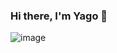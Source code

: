 ### Hi there, I'm Yago 👋

![image](https://user-images.githubusercontent.com/50267208/151165072-e1fa686e-06cd-473f-b964-d5e7756cbbaa.png)


<!--
**yagopajarino/yagopajarino** is a ✨ _special_ ✨ repository because its `README.md` (this file) appears on your GitHub profile.

Here are some ideas to get you started:

- 🔭 I’m currently working on ...
- 🌱 I’m currently learning ...
- 👯 I’m looking to collaborate on ...
- 🤔 I’m looking for help with ...
- 💬 Ask me about ...
- 📫 How to reach me: ...
- 😄 Pronouns: ...
- ⚡ Fun fact: ...
-->
